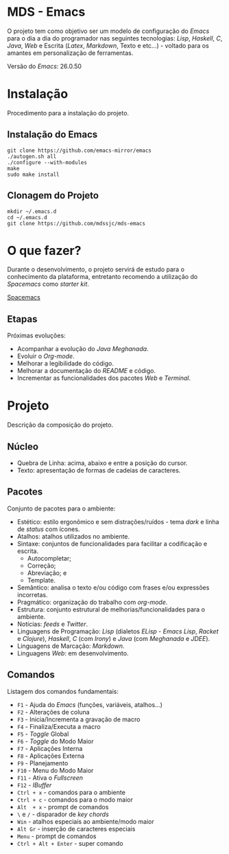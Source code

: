 # MDS - Emacs

O projeto tem como objetivo ser um modelo de configuração do *Emacs* para o dia a dia do programador nas seguintes tecnologias: *Lisp*, *Haskell*, *C*, *Java*, *Web* e Escrita (*Latex*, *Markdown*, Texto e etc...) - voltado para os amantes em personalização de ferramentas.

Versão do *Emacs*: 26.0.50

# Instalação

Procedimento para a instalação do projeto.

## Instalação do Emacs

```
git clone https://github.com/emacs-mirror/emacs
./autogen.sh all
./configure --with-modules
make
sudo make install
```

## Clonagem do Projeto

```
mkdir ~/.emacs.d
cd ~/.emacs.d
git clone https://github.com/mdssjc/mds-emacs
```

# O que fazer?

Durante o desenvolvimento, o projeto servirá de estudo para o conhecimento da plataforma, entretanto recomendo a utilização do *Spacemacs* como *starter kit*.

[Spacemacs](https://github.com/syl20bnr/spacemacs)

## Etapas

Próximas evoluções:

* Acompanhar a evolução do *Java Meghanada*.
* Evoluir o *Org-mode*.
* Melhorar a legibilidade do código.
* Melhorar a documentação do *README* e código.
* Incrementar as funcionalidades dos pacotes *Web* e *Terminal*.

# Projeto

Descrição da composição do projeto.

## Núcleo

* Quebra de Linha: acima, abaixo e entre a posição do cursor.
* Texto: apresentação de formas de cadeias de caracteres.

## Pacotes

Conjunto de pacotes para o ambiente:

* Estético: estilo ergonômico e sem distrações/ruídos - tema *dark* e linha de *status* com ícones.
* Atalhos: atalhos utilizados no ambiente.
* Sintaxe: conjuntos de funcionalidades para facilitar a codificação e escrita.
   * Autocompletar;
   * Correção;
   * Abreviação; e
   * Template.
* Semântico: analisa o texto e/ou código com frases e/ou expressões incorretas.
* Pragmático: organização do trabalho com *org-mode*.
* Estrutura: conjunto estrutural de melhorias/funcionalidades para o ambiente.
* Notícias: *feeds* e *Twitter*.
* Linguagens de Programação: *Lisp* (dialetos *ELisp* - *Emacs Lisp*, *Racket* e *Clojure*), *Haskell*, *C* (com *Irony*) e *Java* (com *Meghanada* e *JDEE*).
* Linguagens de Marcação: *Markdown*.
* Linguagens *Web*: em desenvolvimento.

## Comandos

Listagem dos comandos fundamentais:

* `F1` - Ajuda do *Emacs* (funções, variáveis, atalhos...)
* `F2` - Alterações de coluna
* `F3` - Inicia/Incrementa a gravação de macro
* `F4` - Finaliza/Executa a macro
* `F5` - *Toggle* Global
* `F6` - *Toggle* do Modo Maior
* `F7` - Aplicações Interna
* `F8` - Aplicações Externa
* `F9` - Planejamento
* `F10` - Menu do Modo Maior
* `F11` - Ativa o *Fullscreen*
* `F12` - *IBuffer*
* `Ctrl + x` - comandos para o ambiente
* `Ctrl + c` - comandos para o modo maior
* `Alt  + x` - prompt de comandos
* `\` e `/`  - disparador de *key chords*
* `Win`    - atalhos especiais ao ambiente/modo maior
* `Alt Gr` - inserção de caracteres especiais
* `Menu`   - prompt de comandos
* `Ctrl + Alt + Enter` - super comando
